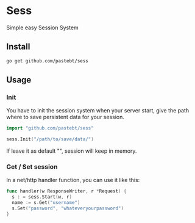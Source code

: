 # Sess
Simple easy Session System

## Install

```bash
go get github.com/pastebt/sess
```

## Usage
### Init
You have to init the session system when your server start, give the path 
where to save persistent data for your session. 

```go
import "github.com/pastebt/sess"

sess.Init("/path/to/save/data/")
```
If leave it as default "", session will keep in memory.


### Get / Set session
In a net/http handler function, you can use it like this:

```go
func handler(w ResponseWriter, r *Request) {
  s : = sess.Start(w, r)
  name := s.Get("username")
  s.Set("password", "whateveryourpassword")
}
```
